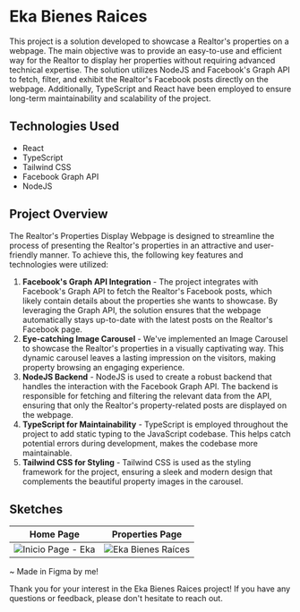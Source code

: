 # Eka Bienes Raices
This project is a solution developed to showcase a Realtor's properties on a webpage. The main objective was to provide an easy-to-use and efficient way for the Realtor to display her properties without requiring advanced technical expertise. The solution utilizes NodeJS and Facebook's Graph API to fetch, filter, and exhibit the Realtor's Facebook posts directly on the webpage. Additionally, TypeScript and React have been employed to ensure long-term maintainability and scalability of the project.

## Technologies Used
- React
- TypeScript
- Tailwind CSS
- Facebook Graph API
- NodeJS

## Project Overview
The Realtor's Properties Display Webpage is designed to streamline the process of presenting the Realtor's properties in an attractive and user-friendly manner. To achieve this, the following key features and technologies were utilized:
1. **Facebook's Graph API Integration** - The project integrates with Facebook's Graph API to fetch the Realtor's Facebook posts, which likely contain details about the properties she wants to showcase. By leveraging the Graph API, the solution ensures that the webpage automatically stays up-to-date with the latest posts on the Realtor's Facebook page.
2. **Eye-catching Image Carousel** - We've implemented an Image Carousel to showcase the Realtor's properties in a visually captivating way. This dynamic carousel leaves a lasting impression on the visitors, making property browsing an engaging experience.
3. **NodeJS Backend** - NodeJS is used to create a robust backend that handles the interaction with the Facebook Graph API. The backend is responsible for fetching and filtering the relevant data from the API, ensuring that only the Realtor's property-related posts are displayed on the webpage. 
5. **TypeScript for Maintainability** - TypeScript is employed throughout the project to add static typing to the JavaScript codebase. This helps catch potential errors during development, makes the codebase more maintainable.
6. **Tailwind CSS for Styling** - Tailwind CSS is used as the styling framework for the project, ensuring a sleek and modern design that complements the beautiful property images in the carousel.

## Sketches
Home Page             |  Properties Page
:-------------------------:|:-------------------------:
![Inicio Page - Eka](https://github.com/fred-gutierrez/Eka-Facebook-API/assets/81400463/fb16307c-eac9-4d86-a518-8e3be5b2ede5)  |    ![Eka Bienes Raíces](https://github.com/fred-gutierrez/Eka-Facebook-API/assets/81400463/b241e4c1-5f26-4f02-9c0c-a1e50037593b) |

~ Made in Figma by me!

Thank you for your interest in the Eka Bienes Raices project! If you have any questions or feedback, please don't hesitate to reach out.
